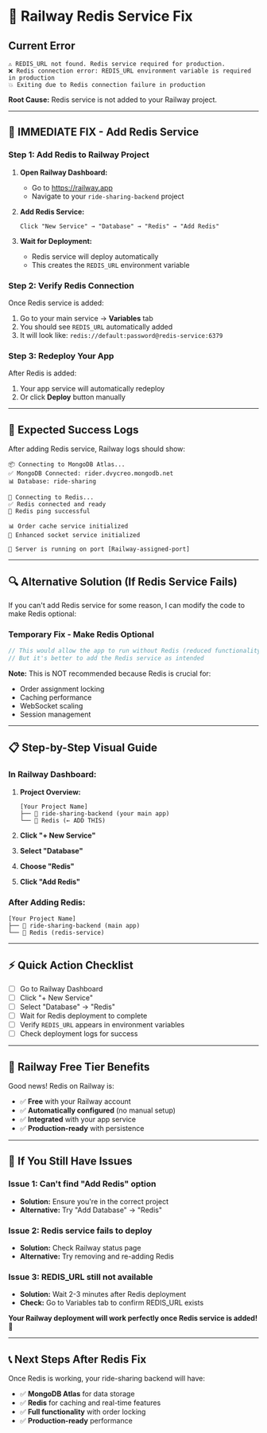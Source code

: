 # 🚨 Railway Redis Service Fix

## Current Error
```
⚠️ REDIS_URL not found. Redis service required for production.
❌ Redis connection error: REDIS_URL environment variable is required in production
💥 Exiting due to Redis connection failure in production
```

**Root Cause:** Redis service is not added to your Railway project.

---

## 🔧 **IMMEDIATE FIX - Add Redis Service**

### **Step 1: Add Redis to Railway Project**

1. **Open Railway Dashboard:**
   - Go to https://railway.app
   - Navigate to your `ride-sharing-backend` project

2. **Add Redis Service:**
   ```
   Click "New Service" → "Database" → "Redis" → "Add Redis"
   ```

3. **Wait for Deployment:**
   - Redis service will deploy automatically
   - This creates the `REDIS_URL` environment variable

### **Step 2: Verify Redis Connection**

Once Redis service is added:
1. Go to your main service → **Variables** tab
2. You should see `REDIS_URL` automatically added
3. It will look like: `redis://default:password@redis-service:6379`

### **Step 3: Redeploy Your App**

After Redis is added:
1. Your app service will automatically redeploy
2. Or click **Deploy** button manually

---

## 🎯 **Expected Success Logs**

After adding Redis service, Railway logs should show:
```
📦 Connecting to MongoDB Atlas...
✅ MongoDB Connected: rider.dvycreo.mongodb.net
📊 Database: ride-sharing

🔴 Connecting to Redis...
✅ Redis connected and ready
🏓 Redis ping successful

📊 Order cache service initialized
🔌 Enhanced socket service initialized

🚀 Server is running on port [Railway-assigned-port]
```

---

## 🔍 **Alternative Solution (If Redis Service Fails)**

If you can't add Redis service for some reason, I can modify the code to make Redis optional:

### **Temporary Fix - Make Redis Optional**
```javascript
// This would allow the app to run without Redis (reduced functionality)
// But it's better to add the Redis service as intended
```

**Note:** This is NOT recommended because Redis is crucial for:
- Order assignment locking
- Caching performance
- WebSocket scaling
- Session management

---

## 📋 **Step-by-Step Visual Guide**

### **In Railway Dashboard:**

1. **Project Overview:**
   ```
   [Your Project Name]
   ├── 🚀 ride-sharing-backend (your main app)
   └── 🔴 Redis (← ADD THIS)
   ```

2. **Click "+ New Service"**
3. **Select "Database"**
4. **Choose "Redis"** 
5. **Click "Add Redis"**

### **After Adding Redis:**
```
[Your Project Name]
├── 🚀 ride-sharing-backend (main app)
└── 🔴 Redis (redis-service)
```

---

## ⚡ **Quick Action Checklist**

- [ ] Go to Railway Dashboard
- [ ] Click "+ New Service"
- [ ] Select "Database" → "Redis"
- [ ] Wait for Redis deployment to complete
- [ ] Verify `REDIS_URL` appears in environment variables
- [ ] Check deployment logs for success

---

## 🎉 **Railway Free Tier Benefits**

Good news! Redis on Railway is:
- ✅ **Free** with your Railway account
- ✅ **Automatically configured** (no manual setup)
- ✅ **Integrated** with your app service
- ✅ **Production-ready** with persistence

---

## 🔧 **If You Still Have Issues**

### **Issue 1: Can't find "Add Redis" option**
- **Solution:** Ensure you're in the correct project
- **Alternative:** Try "Add Database" → "Redis"

### **Issue 2: Redis service fails to deploy**
- **Solution:** Check Railway status page
- **Alternative:** Try removing and re-adding Redis

### **Issue 3: REDIS_URL still not available**
- **Solution:** Wait 2-3 minutes after Redis deployment
- **Check:** Go to Variables tab to confirm REDIS_URL exists

**Your Railway deployment will work perfectly once Redis service is added! 🚀**

---

## 📞 **Next Steps After Redis Fix**

Once Redis is working, your ride-sharing backend will have:
- ✅ **MongoDB Atlas** for data storage
- ✅ **Redis** for caching and real-time features  
- ✅ **Full functionality** with order locking
- ✅ **Production-ready** performance
